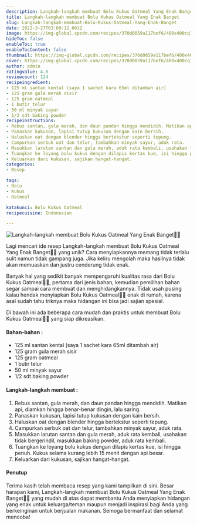 ```yaml
---
description: Langkah-langkah membuat Bolu Kukus Oatmeal Yang Enak Banget"
title: Langkah-langkah membuat Bolu Kukus Oatmeal Yang Enak Banget
slug: Langkah-langkah-membuat-Bolu-Kukus-Oatmeal-Yang-Enak-Banget
date: 2022-3-27T03:09:12.063Z
image: https://img-global.cpcdn.com/recipes/370d0859a117bef6/400x400cq70/photo.jpg
hideToc: false
enableToc: true
enableTocContent: false
thumbnail: https://img-global.cpcdn.com/recipes/370d0859a117bef6/400x400cq70/photo.jpg
cover: https://img-global.cpcdn.com/recipes/370d0859a117bef6/400x400cq70/photo.jpg
author: admin
ratingvalue: 4.8
reviewcount: 124
recipeingredient:
- 125 ml santan kental (saya 1 sachet kara 65ml ditambah air)
- 125 gram gula merah sisir
- 125 gram oatmeal
- 1 butir telur
- 50 ml minyak sayur
- 1/2 sdt baking powder
recipeinstructions:
- Rebus santan, gula merah, dan daun pandan hingga mendidih. Matikan api, diamkan hingga benar-benar dingin, lalu saring.
- Panaskan kukusan, lapisi tutup kukusan dengan kain bersih.
- Haluskan oat dengan blender hingga bertekstur seperti tepung.
- Campurkan serbuk oat dan telur, tambahkan minyak sayur, aduk rata.
- Masukkan larutan santan dan gula merah, aduk rata kembali, usahakan tidak bergerindil, masukkan baking powder, aduk rata kembali.
- Tuangkan ke loyang bolu kukus dengan dilapis kertas kue, isi hingga penuh. Kukus selama kurang lebih 15 menit dengan api besar.
- Keluarkan dari kukusan, sajikan hangat-hangat.
categories:
- Resep

tags:
- Bolu
- Kukus
- Oatmeal

katakunci: Bolu Kukus Oatmeal
recipecuisine: Indonesian

---
```


![Langkah-langkah membuat Bolu Kukus Oatmeal Yang Enak Banget👩‍🍳](https://img-global.cpcdn.com/recipes/370d0859a117bef6/400x400cq70/photo.jpg)

Lagi mencari ide resep Langkah-langkah membuat Bolu Kukus Oatmeal Yang Enak Banget👩‍🍳 yang unik? Cara menyiapkannya memang tidak terlalu sulit namun tidak gampang juga. Jika keliru mengolah maka hasilnya tidak akan memuaskan dan justru cenderung tidak enak.

Banyak hal yang sedikit banyak mempengaruhi kualitas rasa dari Bolu Kukus Oatmeal👩‍🍳, pertama dari jenis bahan, kemudian pemilihan bahan segar sampai cara membuat dan menghidangkannya. Tidak usah pusing kalau hendak menyiapkan Bolu Kukus Oatmeal👩‍🍳 enak di rumah, karena asal sudah tahu triknya maka hidangan ini bisa jadi sajian spesial.

Di bawah ini ada beberapa cara mudah dan praktis untuk membuat Bolu Kukus Oatmeal👩‍🍳 yang siap dikreasikan.

<!--inarticleads1-->

#### Bahan-bahan :

- 125 ml santan kental (saya 1 sachet kara 65ml ditambah air)
- 125 gram gula merah sisir
- 125 gram oatmeal
- 1 butir telur
- 50 ml minyak sayur
- 1/2 sdt baking powder

<!--inarticleads2-->

#### Langkah-langkah membuat :

1. Rebus santan, gula merah, dan daun pandan hingga mendidih. Matikan api, diamkan hingga benar-benar dingin, lalu saring.
1. Panaskan kukusan, lapisi tutup kukusan dengan kain bersih.
1. Haluskan oat dengan blender hingga bertekstur seperti tepung.
1. Campurkan serbuk oat dan telur, tambahkan minyak sayur, aduk rata.
1. Masukkan larutan santan dan gula merah, aduk rata kembali, usahakan tidak bergerindil, masukkan baking powder, aduk rata kembali.
1. Tuangkan ke loyang bolu kukus dengan dilapis kertas kue, isi hingga penuh. Kukus selama kurang lebih 15 menit dengan api besar.
1. Keluarkan dari kukusan, sajikan hangat-hangat.

#### Penutup

Terima kasih telah membaca resep yang kami tampilkan di sini. Besar harapan kami, Langkah-langkah membuat Bolu Kukus Oatmeal Yang Enak Banget👩‍🍳 yang mudah di atas dapat membantu Anda menyiapkan hidangan yang enak untuk keluarga/teman maupun menjadi inspirasi bagi Anda yang berkeinginan untuk berjualan makanan. Semoga bermanfaat dan selamat mencoba!